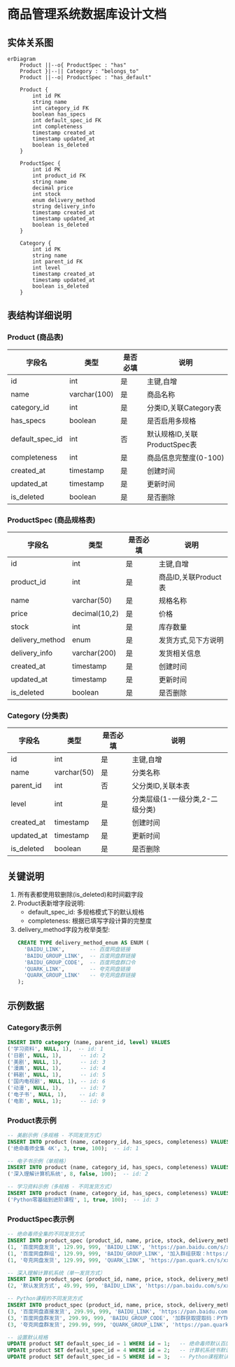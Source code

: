 # 商品管理系统数据库设计文档

## 实体关系图

```mermaid
erDiagram
    Product ||--o{ ProductSpec : "has"
    Product }|--|| Category : "belongs_to"
    Product ||--o| ProductSpec : "has_default"

    Product {
        int id PK
        string name
        int category_id FK
        boolean has_specs
        int default_spec_id FK
        int completeness
        timestamp created_at
        timestamp updated_at
        boolean is_deleted
    }

    ProductSpec {
        int id PK
        int product_id FK
        string name
        decimal price
        int stock
        enum delivery_method
        string delivery_info
        timestamp created_at
        timestamp updated_at
        boolean is_deleted
    }

    Category {
        int id PK
        string name
        int parent_id FK
        int level
        timestamp created_at
        timestamp updated_at
        boolean is_deleted
    }
```

## 表结构详细说明

### Product (商品表)

| 字段名 | 类型 | 是否必填 | 说明 |
|--------|------|----------|------|
| id | int | 是 | 主键,自增 |
| name | varchar(100) | 是 | 商品名称 |
| category_id | int | 是 | 分类ID,关联Category表 |
| has_specs | boolean | 是 | 是否启用多规格 |
| default_spec_id | int | 否 | 默认规格ID,关联ProductSpec表 |
| completeness | int | 是 | 商品信息完整度(0-100) |
| created_at | timestamp | 是 | 创建时间 |
| updated_at | timestamp | 是 | 更新时间 |
| is_deleted | boolean | 是 | 是否删除 |

### ProductSpec (商品规格表)

| 字段名 | 类型 | 是否必填 | 说明 |
|--------|------|----------|------|
| id | int | 是 | 主键,自增 |
| product_id | int | 是 | 商品ID,关联Product表 |
| name | varchar(50) | 是 | 规格名称 |
| price | decimal(10,2) | 是 | 价格 |
| stock | int | 是 | 库存数量 |
| delivery_method | enum | 是 | 发货方式,见下方说明 |
| delivery_info | varchar(200) | 是 | 发货相关信息 |
| created_at | timestamp | 是 | 创建时间 |
| updated_at | timestamp | 是 | 更新时间 |
| is_deleted | boolean | 是 | 是否删除 |

### Category (分类表)

| 字段名 | 类型 | 是否必填 | 说明 |
|--------|------|----------|------|
| id | int | 是 | 主键,自增 |
| name | varchar(50) | 是 | 分类名称 |
| parent_id | int | 否 | 父分类ID,关联本表 |
| level | int | 是 | 分类层级(1-一级分类,2-二级分类) |
| created_at | timestamp | 是 | 创建时间 |
| updated_at | timestamp | 是 | 更新时间 |
| is_deleted | boolean | 是 | 是否删除 |

## 关键说明

1. 所有表都使用软删除(is_deleted)和时间戳字段
2. Product表新增字段说明:
   - default_spec_id: 多规格模式下的默认规格
   - completeness: 根据已填写字段计算的完整度
3. delivery_method字段为枚举类型:
   ```sql
   CREATE TYPE delivery_method_enum AS ENUM (
     'BAIDU_LINK',        -- 百度网盘链接
     'BAIDU_GROUP_LINK',  -- 百度网盘群链接
     'BAIDU_GROUP_CODE',  -- 百度网盘群口令
     'QUARK_LINK',        -- 夸克网盘链接
     'QUARK_GROUP_LINK'   -- 夸克网盘群链接
   );
   ```

## 示例数据

### Category表示例
```sql
INSERT INTO category (name, parent_id, level) VALUES
('学习资料', NULL, 1),  -- id: 1
('日剧', NULL, 1),      -- id: 2
('美剧', NULL, 1),      -- id: 3
('漫画', NULL, 1),      -- id: 4
('韩剧', NULL, 1),      -- id: 5
('国内电视剧', NULL, 1), -- id: 6
('动漫', NULL, 1),      -- id: 7
('电子书', NULL, 1),    -- id: 8
('电影', NULL, 1);      -- id: 9
```

### Product表示例
```sql
-- 美剧示例（多规格 - 不同发货方式）
INSERT INTO product (name, category_id, has_specs, completeness) VALUES
('绝命毒师全集 4K', 3, true, 100);  -- id: 1

-- 电子书示例（单规格）
INSERT INTO product (name, category_id, has_specs, completeness) VALUES
('深入理解计算机系统', 8, false, 100);  -- id: 2

-- 学习资料示例（多规格 - 不同发货方式）
INSERT INTO product (name, category_id, has_specs, completeness) VALUES
('Python零基础到进阶课程', 1, true, 100);  -- id: 3
```

### ProductSpec表示例
```sql
-- 绝命毒师全集的不同发货方式
INSERT INTO product_spec (product_id, name, price, stock, delivery_method, delivery_info) VALUES
(1, '百度网盘发货', 129.99, 999, 'BAIDU_LINK', 'https://pan.baidu.com/s/xxx'),
(1, '百度网盘群组', 129.99, 999, 'BAIDU_GROUP_LINK', '加入群组获取：https://pan.baidu.com/s/xxx'),
(1, '夸克网盘发货', 129.99, 999, 'QUARK_LINK', 'https://pan.quark.cn/s/xxx');

-- 深入理解计算机系统（单一发货方式）
INSERT INTO product_spec (product_id, name, price, stock, delivery_method, delivery_info) VALUES
(2, '默认发货方式', 49.99, 999, 'BAIDU_LINK', 'https://pan.baidu.com/s/xxx');

-- Python课程的不同发货方式
INSERT INTO product_spec (product_id, name, price, stock, delivery_method, delivery_info) VALUES
(3, '百度网盘直接发货', 299.99, 999, 'BAIDU_LINK', 'https://pan.baidu.com/s/xxx'),
(3, '百度网盘群发货', 299.99, 999, 'BAIDU_GROUP_CODE', '加群获取提取码：PYTHON888'),
(3, '夸克网盘群发货', 299.99, 999, 'QUARK_GROUP_LINK', 'https://pan.quark.cn/s/xxx');

-- 设置默认规格
UPDATE product SET default_spec_id = 1 WHERE id = 1;   -- 绝命毒师默认百度网盘发货
UPDATE product SET default_spec_id = 4 WHERE id = 2;   -- 计算机系统书默认发货方式
UPDATE product SET default_spec_id = 5 WHERE id = 3;   -- Python课程默认百度网盘直接发货
```
``` 